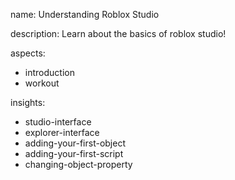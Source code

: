 name: Understanding Roblox Studio

description: Learn about the basics of roblox studio!

aspects:
- introduction
- workout

insights:
- studio-interface
- explorer-interface
- adding-your-first-object
- adding-your-first-script
- changing-object-property
